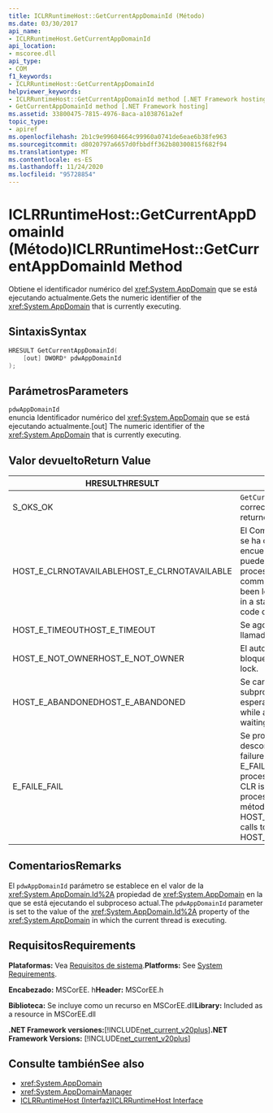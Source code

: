 ```yaml
---
title: ICLRRuntimeHost::GetCurrentAppDomainId (Método)
ms.date: 03/30/2017
api_name:
- ICLRRuntimeHost.GetCurrentAppDomainId
api_location:
- mscoree.dll
api_type:
- COM
f1_keywords:
- ICLRRuntimeHost::GetCurrentAppDomainId
helpviewer_keywords:
- ICLRRuntimeHost::GetCurrentAppDomainId method [.NET Framework hosting]
- GetCurrentAppDomainId method [.NET Framework hosting]
ms.assetid: 33800475-7815-4976-8aca-a1038761a2ef
topic_type:
- apiref
ms.openlocfilehash: 2b1c9e99604664c99960a0741de6eae6b38fe963
ms.sourcegitcommit: d8020797a6657d0fbbdff362b80300815f682f94
ms.translationtype: MT
ms.contentlocale: es-ES
ms.lasthandoff: 11/24/2020
ms.locfileid: "95728854"
---
```

# <a name="iclrruntimehostgetcurrentappdomainid-method"></a><span data-ttu-id="7e679-102">ICLRRuntimeHost::GetCurrentAppDomainId (Método)</span><span class="sxs-lookup"><span data-stu-id="7e679-102">ICLRRuntimeHost::GetCurrentAppDomainId Method</span></span>

<span data-ttu-id="7e679-103">Obtiene el identificador numérico del <xref:System.AppDomain> que se está ejecutando actualmente.</span><span class="sxs-lookup"><span data-stu-id="7e679-103">Gets the numeric identifier of the <xref:System.AppDomain> that is currently executing.</span></span>  
  
## <a name="syntax"></a><span data-ttu-id="7e679-104">Sintaxis</span><span class="sxs-lookup"><span data-stu-id="7e679-104">Syntax</span></span>  
  
```cpp  
HRESULT GetCurrentAppDomainId(  
    [out] DWORD* pdwAppDomainId  
);  
```  
  
## <a name="parameters"></a><span data-ttu-id="7e679-105">Parámetros</span><span class="sxs-lookup"><span data-stu-id="7e679-105">Parameters</span></span>  

 `pdwAppDomainId`  
 <span data-ttu-id="7e679-106">enuncia Identificador numérico del <xref:System.AppDomain> que se está ejecutando actualmente.</span><span class="sxs-lookup"><span data-stu-id="7e679-106">[out] The numeric identifier of the <xref:System.AppDomain> that is currently executing.</span></span>  
  
## <a name="return-value"></a><span data-ttu-id="7e679-107">Valor devuelto</span><span class="sxs-lookup"><span data-stu-id="7e679-107">Return Value</span></span>  
  
|<span data-ttu-id="7e679-108">HRESULT</span><span class="sxs-lookup"><span data-stu-id="7e679-108">HRESULT</span></span>|<span data-ttu-id="7e679-109">Descripción</span><span class="sxs-lookup"><span data-stu-id="7e679-109">Description</span></span>|  
|-------------|-----------------|  
|<span data-ttu-id="7e679-110">S_OK</span><span class="sxs-lookup"><span data-stu-id="7e679-110">S_OK</span></span>|<span data-ttu-id="7e679-111">`GetCurrentAppDomainId` se devolvió correctamente.</span><span class="sxs-lookup"><span data-stu-id="7e679-111">`GetCurrentAppDomainId` returned successfully.</span></span>|  
|<span data-ttu-id="7e679-112">HOST_E_CLRNOTAVAILABLE</span><span class="sxs-lookup"><span data-stu-id="7e679-112">HOST_E_CLRNOTAVAILABLE</span></span>|<span data-ttu-id="7e679-113">El Common Language Runtime (CLR) no se ha cargado en un proceso o el CLR se encuentra en un estado en el que no puede ejecutar código administrado ni procesar la llamada correctamente.</span><span class="sxs-lookup"><span data-stu-id="7e679-113">The common language runtime (CLR) has not been loaded into a process, or the CLR is in a state in which it cannot run managed code or process the call successfully.</span></span>|  
|<span data-ttu-id="7e679-114">HOST_E_TIMEOUT</span><span class="sxs-lookup"><span data-stu-id="7e679-114">HOST_E_TIMEOUT</span></span>|<span data-ttu-id="7e679-115">Se agotó el tiempo de espera de la llamada.</span><span class="sxs-lookup"><span data-stu-id="7e679-115">The call timed out.</span></span>|  
|<span data-ttu-id="7e679-116">HOST_E_NOT_OWNER</span><span class="sxs-lookup"><span data-stu-id="7e679-116">HOST_E_NOT_OWNER</span></span>|<span data-ttu-id="7e679-117">El autor de la llamada no posee el bloqueo.</span><span class="sxs-lookup"><span data-stu-id="7e679-117">The caller does not own the lock.</span></span>|  
|<span data-ttu-id="7e679-118">HOST_E_ABANDONED</span><span class="sxs-lookup"><span data-stu-id="7e679-118">HOST_E_ABANDONED</span></span>|<span data-ttu-id="7e679-119">Se canceló un evento mientras un subproceso o fibra bloqueados estaba esperando en él.</span><span class="sxs-lookup"><span data-stu-id="7e679-119">An event was canceled while a blocked thread or fiber was waiting on it.</span></span>|  
|<span data-ttu-id="7e679-120">E_FAIL</span><span class="sxs-lookup"><span data-stu-id="7e679-120">E_FAIL</span></span>|<span data-ttu-id="7e679-121">Se produjo un error grave desconocido.</span><span class="sxs-lookup"><span data-stu-id="7e679-121">An unknown catastrophic failure occurred.</span></span> <span data-ttu-id="7e679-122">Si un método devuelve E_FAIL, CLR ya no se puede usar en el proceso.</span><span class="sxs-lookup"><span data-stu-id="7e679-122">If a method returns E_FAIL, the CLR is no longer usable within the process.</span></span> <span data-ttu-id="7e679-123">Las llamadas subsiguientes a métodos de hospedaje devuelven HOST_E_CLRNOTAVAILABLE.</span><span class="sxs-lookup"><span data-stu-id="7e679-123">Subsequent calls to hosting methods return HOST_E_CLRNOTAVAILABLE.</span></span>|  
  
## <a name="remarks"></a><span data-ttu-id="7e679-124">Comentarios</span><span class="sxs-lookup"><span data-stu-id="7e679-124">Remarks</span></span>  

 <span data-ttu-id="7e679-125">El `pdwAppDomainId` parámetro se establece en el valor de la <xref:System.AppDomain.Id%2A> propiedad de <xref:System.AppDomain> en la que se está ejecutando el subproceso actual.</span><span class="sxs-lookup"><span data-stu-id="7e679-125">The `pdwAppDomainId` parameter is set to the value of the <xref:System.AppDomain.Id%2A> property of the <xref:System.AppDomain> in which the current thread is executing.</span></span>  
  
## <a name="requirements"></a><span data-ttu-id="7e679-126">Requisitos</span><span class="sxs-lookup"><span data-stu-id="7e679-126">Requirements</span></span>  

 <span data-ttu-id="7e679-127">**Plataformas:** Vea [Requisitos de sistema](../../get-started/system-requirements.md).</span><span class="sxs-lookup"><span data-stu-id="7e679-127">**Platforms:** See [System Requirements](../../get-started/system-requirements.md).</span></span>  
  
 <span data-ttu-id="7e679-128">**Encabezado:** MSCorEE. h</span><span class="sxs-lookup"><span data-stu-id="7e679-128">**Header:** MSCorEE.h</span></span>  
  
 <span data-ttu-id="7e679-129">**Biblioteca:** Se incluye como un recurso en MSCorEE.dll</span><span class="sxs-lookup"><span data-stu-id="7e679-129">**Library:** Included as a resource in MSCorEE.dll</span></span>  
  
 <span data-ttu-id="7e679-130">**.NET Framework versiones:**[!INCLUDE[net_current_v20plus](../../../../includes/net-current-v20plus-md.md)]</span><span class="sxs-lookup"><span data-stu-id="7e679-130">**.NET Framework Versions:** [!INCLUDE[net_current_v20plus](../../../../includes/net-current-v20plus-md.md)]</span></span>  
  
## <a name="see-also"></a><span data-ttu-id="7e679-131">Consulte también</span><span class="sxs-lookup"><span data-stu-id="7e679-131">See also</span></span>

- <xref:System.AppDomain>
- <xref:System.AppDomainManager>
- [<span data-ttu-id="7e679-132">ICLRRuntimeHost (Interfaz)</span><span class="sxs-lookup"><span data-stu-id="7e679-132">ICLRRuntimeHost Interface</span></span>](iclrruntimehost-interface.md)

